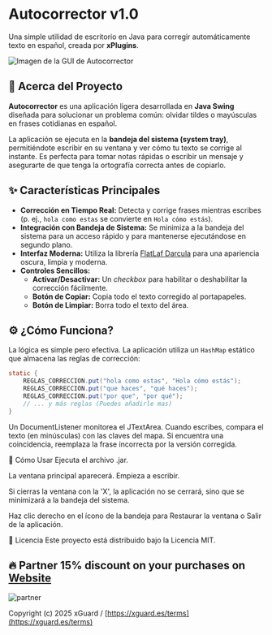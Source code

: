 #  Autocorrector v1.0

Una simple utilidad de escritorio en Java para corregir automáticamente texto en español, creada por **xPlugins**.

![Imagen de la GUI de Autocorrector](https://i.postimg.cc/k51g2SLH/image.png) 
## 📝 Acerca del Proyecto

**Autocorrector** es una aplicación ligera desarrollada en **Java Swing** diseñada para solucionar un problema común: olvidar tildes o mayúsculas en frases cotidianas en español.

La aplicación se ejecuta en la **bandeja del sistema (system tray)**, permitiéndote escribir en su ventana y ver cómo tu texto se corrige al instante. Es perfecta para tomar notas rápidas o escribir un mensaje y asegurarte de que tenga la ortografía correcta antes de copiarlo.

## ✨ Características Principales

* **Corrección en Tiempo Real:** Detecta y corrige frases mientras escribes (p. ej., `hola como estas` se convierte en `Hola cómo estás`).
* **Integración con Bandeja de Sistema:** Se minimiza a la bandeja del sistema para un acceso rápido y para mantenerse ejecutándose en segundo plano.
* **Interfaz Moderna:** Utiliza la librería [FlatLaf Darcula](https://www.formdev.com/flatlaf/) para una apariencia oscura, limpia y moderna.
* **Controles Sencillos:**
    * **Activar/Desactivar:** Un *checkbox* para habilitar o deshabilitar la corrección fácilmente.
    * **Botón de Copiar:** Copia todo el texto corregido al portapapeles.
    * **Botón de Limpiar:** Borra todo el texto del área.

## ⚙️ ¿Cómo Funciona?

La lógica es simple pero efectiva. La aplicación utiliza un `HashMap` estático que almacena las reglas de corrección:

```java
static {
    REGLAS_CORRECCION.put("hola como estas", "Hola cómo estás");
    REGLAS_CORRECCION.put("que haces", "qué haces");
    REGLAS_CORRECCION.put("por que", "por qué");
    // ... y más reglas (Puedes añadirle mas)
}
```

Un DocumentListener monitorea el JTextArea. Cuando escribes, compara el texto (en minúsculas) con las claves del mapa. Si encuentra una coincidencia, reemplaza la frase incorrecta por la versión corregida.

🚀 Cómo Usar
Ejecuta el archivo .jar.

La ventana principal aparecerá. Empieza a escribir.

Si cierras la ventana con la 'X', la aplicación no se cerrará, sino que se minimizará a la bandeja del sistema.

Haz clic derecho en el ícono de la bandeja para Restaurar la ventana o Salir de la aplicación.

📄 Licencia
Este proyecto está distribuido bajo la Licencia MIT.

## 🔥 Partner 15% discount on your purchases on [Website]([https://cprot.net/](https://www.neohosting.cloud/))
![partner]([https://cdn.modrinth.com/data/cached_images/b93aa3ea2ac405d138954f35aa09c4177dd7880b.jpeg](https://i.postimg.cc/y6rcMgxB/image.png))

Copyright (c) 2025 xGuard / [https://xguard.es/terms](https://xguard.es/terms)
